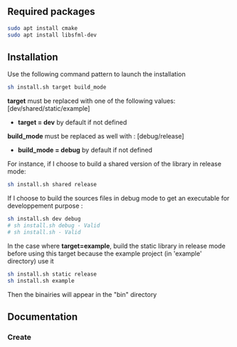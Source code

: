 ## Required packages
```bash
sudo apt install cmake
sudo apt install libsfml-dev
```

## Installation
Use the following command pattern to launch the installation
```bash
sh install.sh target build_mode
```

__target__ must be replaced with one of the following values: [dev/shared/static/example]
* __target = dev__ by default if not defined

__build_mode__ must be replaced as well with : [debug/release]
* __build_mode = debug__ by default if not defined

For instance, if I choose to build a shared version of the library in release mode:
```bash
sh install.sh shared release
```

If I choose to build the sources files in debug mode to get an executable for developpement purpose :
```bash
sh install.sh dev debug
# sh install.sh debug - Valid
# sh install.sh - Valid
```

In the case where __target=example__, build the static library in release mode before using this target because the example project (in 'example' directory) use it
```bash
sh install.sh static release
sh install.sh example
```

Then the binairies will appear in the "bin" directory

## Documentation

### Create
